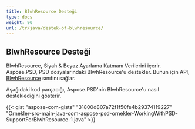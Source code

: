 ```yaml
---
title: BlwhResource Desteği
type: docs
weight: 90
url: /tr/java/destek-of-blwhresource/
---
```


## **BlwhResource Desteği**
BlwhResource, Siyah & Beyaz Ayarlama Katmanı Verilerini içerir. Aspose.PSD, PSD dosyalarındaki BlwhResource'u destekler. Bunun için API, [BlwhResource](https://reference.aspose.com/java/psd/com.aspose.psd.fileformats.psd.layers.layerresources/BlwhResource) sınıfını sağlar.

Aşağıdaki kod parçacığı, Aspose.PSD'nin BlwhResource'u nasıl desteklediğini gösterir.

{{< gist "aspose-com-gists" "31800d807a72f1f50fe4b29374119227" "Ornekler-src-main-java-com-aspose-psd-ornekler-WorkingWithPSD-SupportForBlwhResource-1.java" >}}

